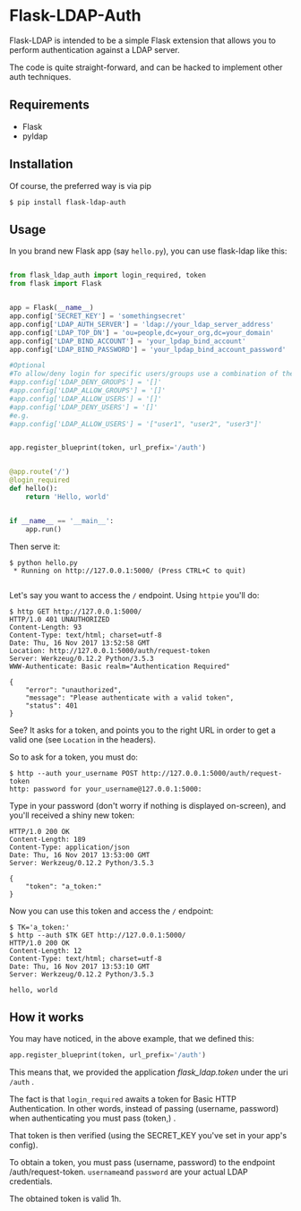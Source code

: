 # Flask-LDAP-Auth

Flask-LDAP is intended to be a simple Flask extension that allows you
to perform authentication against a LDAP server.

The code is quite straight-forward, and can be hacked to implement other auth techniques.


## Requirements

 * Flask
 * pyldap

## Installation

Of course, the preferred way is via pip

```
$ pip install flask-ldap-auth
```

## Usage

In you brand new Flask app (say `hello.py`), you can use flask-ldap like this:

```python

from flask_ldap_auth import login_required, token
from flask import Flask


app = Flask(__name__)
app.config['SECRET_KEY'] = 'somethingsecret'
app.config['LDAP_AUTH_SERVER'] = 'ldap://your_ldap_server_address'
app.config['LDAP_TOP_DN'] = 'ou=people,dc=your_org,dc=your_domain'
app.config['LDAP_BIND_ACCOUNT'] = 'your_lpdap_bind_account'
app.config['LDAP_BIND_PASSWORD'] = 'your_lpdap_bind_account_password'

#Optional
#To allow/deny login for specific users/groups use a combination of these settings
#app.config['LDAP_DENY_GROUPS'] = '[]'
#app.config['LDAP_ALLOW_GROUPS'] = '[]'
#app.config['LDAP_ALLOW_USERS'] = '[]'
#app.config['LDAP_DENY_USERS'] = '[]'
#e.g.
#app.config['LDAP_ALLOW_USERS'] = '["user1", "user2", "user3"]'


app.register_blueprint(token, url_prefix='/auth')


@app.route('/')
@login_required
def hello():
    return 'Hello, world'


if __name__ == '__main__':
    app.run()
```

Then serve it:

```
$ python hello.py
 * Running on http://127.0.0.1:5000/ (Press CTRL+C to quit)


```

Let's say you want to access the `/` endpoint. Using `httpie` you'll do:

```
$ http GET http://127.0.0.1:5000/
HTTP/1.0 401 UNAUTHORIZED
Content-Length: 93
Content-Type: text/html; charset=utf-8
Date: Thu, 16 Nov 2017 13:52:58 GMT
Location: http://127.0.0.1:5000/auth/request-token
Server: Werkzeug/0.12.2 Python/3.5.3
WWW-Authenticate: Basic realm="Authentication Required"

{
    "error": "unauthorized",
    "message": "Please authenticate with a valid token",
    "status": 401
}

```

See? It asks for a token, and points you to the right URL in order to get a valid one (see `Location` in the headers).

So to ask for a token, you must do:

```
$ http --auth your_username POST http://127.0.0.1:5000/auth/request-token
http: password for your_username@127.0.0.1:5000:
```

Type in your password (don't worry if nothing is displayed on-screen), and you'll received a shiny new token:

```
HTTP/1.0 200 OK
Content-Length: 189
Content-Type: application/json
Date: Thu, 16 Nov 2017 13:53:00 GMT
Server: Werkzeug/0.12.2 Python/3.5.3

{
    "token": "a_token:"
}
```

Now you can use this token and access the `/` endpoint:

```
$ TK='a_token:'
$ http --auth $TK GET http://127.0.0.1:5000/
HTTP/1.0 200 OK
Content-Length: 12
Content-Type: text/html; charset=utf-8
Date: Thu, 16 Nov 2017 13:53:10 GMT
Server: Werkzeug/0.12.2 Python/3.5.3

hello, world

```


## How it works

You may have noticed, in the above example, that we defined this:

```python
app.register_blueprint(token, url_prefix='/auth')
```

This means that, we provided the application  _flask_ldap.token_ under the uri `/auth` .


The fact is that `login_required` awaits a token for Basic HTTP Authentication. In other words, instead of passing (username, password) when authenticating you must pass (token,) .

That token is then verified (using the SECRET_KEY you've set in your app's config).

To obtain a token, you must pass (username, password) to the endpoint /auth/request-token. `username`and `password` are your actual LDAP credentials.

The obtained token is valid 1h.


